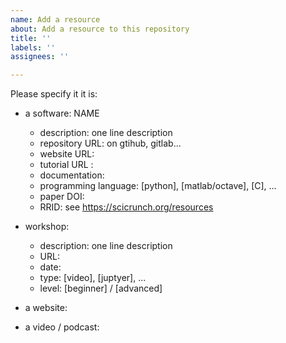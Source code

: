 ```yaml
---
name: Add a resource
about: Add a resource to this repository
title: ''
labels: ''
assignees: ''

---
```


Please specify it it is:

- a software: NAME
  - description: one line description
  - repository URL: on gtihub, gitlab...
  - website URL:
  - tutorial URL :
  - documentation:
  - programming language: [python], [matlab/octave], [C], ...
  - paper DOI:
  - RRID: see https://scicrunch.org/resources  

- workshop:
  - description: one line description
  - URL:
  - date:
  - type: [video], [juptyer], ...
  - level: [beginner] / [advanced]

- a website:

- a video / podcast:
